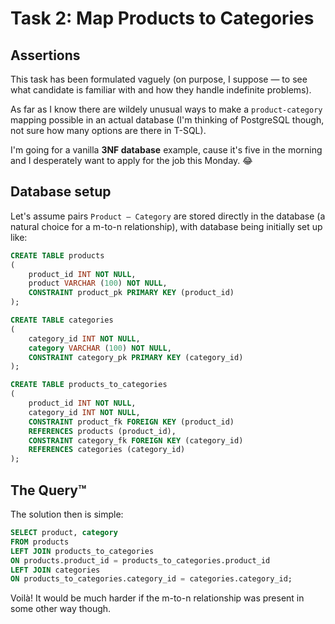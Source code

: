 # Task 2: Map Products to Categories

## Assertions

This task has been formulated vaguely (on purpose, I suppose — to see what candidate is familiar with and how they handle indefinite problems).

As far as I know there are wildely unusual ways to make a `product-category` mapping possible in an actual database (I'm thinking of PostgreSQL though, not sure how many options are there in T-SQL).

I'm going for a vanilla **3NF database** example, cause it's five in the morning and I desperately want to apply for the job this Monday. 😂

## Database setup

Let's assume pairs `Product — Category` are stored directly in the database (a natural choice for a m-to-n relationship), with database being initially set up like:
```sql
CREATE TABLE products
(
    product_id INT NOT NULL,
    product VARCHAR (100) NOT NULL,
    CONSTRAINT product_pk PRIMARY KEY (product_id)
);

CREATE TABLE categories
(
    category_id INT NOT NULL,
    category VARCHAR (100) NOT NULL,
    CONSTRAINT category_pk PRIMARY KEY (category_id)
);

CREATE TABLE products_to_categories
(
    product_id INT NOT NULL,
    category_id INT NOT NULL,
    CONSTRAINT product_fk FOREIGN KEY (product_id)
    REFERENCES products (product_id),
    CONSTRAINT category_fk FOREIGN KEY (category_id)
    REFERENCES categories (category_id)
);
```

## The Query™

The solution then is simple:

```sql
SELECT product, category
FROM products
LEFT JOIN products_to_categories
ON products.product_id = products_to_categories.product_id
LEFT JOIN categories
ON products_to_categories.category_id = categories.category_id;
```

Voilà! It would be much harder if the m-to-n relationship was present in some other way though.
